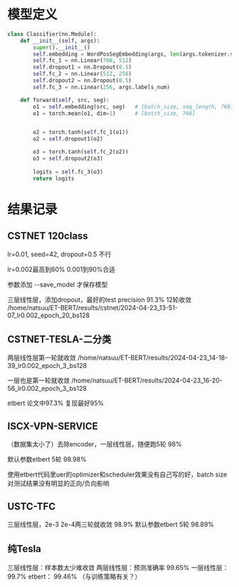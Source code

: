 # 模型定义

``` python
class Classifier(nn.Module):
    def __init__(self, args):
        super().__init__()
        self.embedding = WordPosSegEmbedding(args, len(args.tokenizer.vocab))
        self.fc_1 = nn.Linear(768, 512)
        self.dropout1 = nn.Dropout(0.5)
        self.fc_2 = nn.Linear(512, 256)
        self.dropout2 = nn.Dropout(0.5)
        self.fc_3 = nn.Linear(256, args.labels_num)

    def forward(self, src, seg):
        o1 = self.embedding(src, seg)   # [batch_size, seq_length, 768]
        o1 = torch.mean(o1, dim=1)      # [batch_size, 768]


        o2 = torch.tanh(self.fc_1(o1))
        o2 = self.dropout1(o2)

        o3 = torch.tanh(self.fc_2(o2))
        o3 = self.dropout2(o3)
        
        logits = self.fc_3(o3)
        return logits
```


# 结果记录

## CSTNET 120class

lr=0.01, seed=42, dropout=0.5 不行

lr=0.002最高到60% 0.001到90%合适

参数添加 --save_model 才保存模型

三层线性层，添加dropout，最好的test precision 91.3% 12轮收敛 /home/natsuu/ET-BERT/results/cstnet/2024-04-23_13-51-07_lr0.002_epoch_20_bs128

## CSTNET-TESLA-二分类

两层线性层第一轮就收敛 /home/natsuu/ET-BERT/results/2024-04-23_14-18-39_lr0.002_epoch_3_bs128

一层也是第一轮就收敛 /home/natsuu/ET-BERT/results/2024-04-23_16-20-56_lr0.002_epoch_3_bs128

etbert 论文中97.3% 复现最好95%

## ISCX-VPN-SERVICE

（数据集太小了）去除encoder，一层线性层，随便跑5轮 98%

默认参数etbert 5轮 98.98%

使用etbert代码里uer的optimizer和scheduler效果没有自己写的好，batch size对测试结果没有明显的正向/负向影响

## USTC-TFC

三层线性层，2e-3 2e-4两三轮就收敛 98.9%
默认参数etbert 5轮 98.89%

## 纯Tesla

三层线性层：样本数太少难收敛
两层线性层：预测准确率 99.65%
一层线性层：99.7%
etbert： 99.46% （与训练策略有关？）
